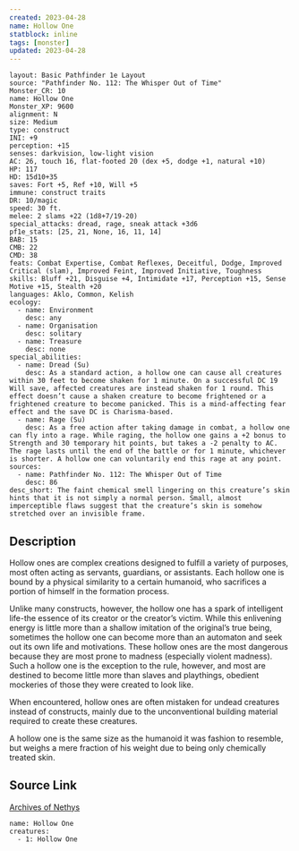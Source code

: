 ```yaml
---
created: 2023-04-28
name: Hollow One
statblock: inline
tags: [monster]
updated: 2023-04-28
---
```

```statblock
layout: Basic Pathfinder 1e Layout
source: "Pathfinder No. 112: The Whisper Out of Time"
Monster_CR: 10
name: Hollow One
Monster_XP: 9600
alignment: N
size: Medium
type: construct
INI: +9
perception: +15
senses: darkvision, low-light vision
AC: 26, touch 16, flat-footed 20 (dex +5, dodge +1, natural +10)
HP: 117
HD: 15d10+35
saves: Fort +5, Ref +10, Will +5
immune: construct traits
DR: 10/magic
speed: 30 ft.
melee: 2 slams +22 (1d8+7/19-20)
special_attacks: dread, rage, sneak attack +3d6
pf1e_stats: [25, 21, None, 16, 11, 14]
BAB: 15
CMB: 22
CMD: 38
feats: Combat Expertise, Combat Reflexes, Deceitful, Dodge, Improved Critical (slam), Improved Feint, Improved Initiative, Toughness
skills: Bluff +21, Disguise +4, Intimidate +17, Perception +15, Sense Motive +15, Stealth +20
languages: Aklo, Common, Kelish
ecology:
  - name: Environment
    desc: any
  - name: Organisation
    desc: solitary
  - name: Treasure
    desc: none
special_abilities:
  - name: Dread (Su)
    desc: As a standard action, a hollow one can cause all creatures within 30 feet to become shaken for 1 minute. On a successful DC 19 Will save, affected creatures are instead shaken for 1 round. This effect doesn’t cause a shaken creature to become frightened or a frightened creature to become panicked. This is a mind-affecting fear effect and the save DC is Charisma-based.
  - name: Rage (Su)
    desc: As a free action after taking damage in combat, a hollow one can fly into a rage. While raging, the hollow one gains a +2 bonus to Strength and 30 temporary hit points, but takes a -2 penalty to AC. The rage lasts until the end of the battle or for 1 minute, whichever is shorter. A hollow one can voluntarily end this rage at any point.
sources:
  - name: Pathfinder No. 112: The Whisper Out of Time
    desc: 86
desc_short: The faint chemical smell lingering on this creature’s skin hints that it is not simply a normal person. Small, almost imperceptible flaws suggest that the creature’s skin is somehow stretched over an invisible frame.
```
## Description
Hollow ones are complex creations designed to fulfill a variety of purposes, most often acting as servants, guardians, or assistants. Each hollow one is bound by a physical similarity to a certain humanoid, who sacrifices a portion of himself in the formation process.

Unlike many constructs, however, the hollow one has a spark of intelligent life-the essence of its creator or the creator’s victim. While this enlivening energy is little more than a shallow imitation of the original’s true being, sometimes the hollow one can become more than an automaton and seek out its own life and motivations. These hollow ones are the most dangerous because they are most prone to madness (especially violent madness). Such a hollow one is the exception to the rule, however, and most are destined to become little more than slaves and playthings, obedient mockeries of those they were created to look like.

When encountered, hollow ones are often mistaken for undead creatures instead of constructs, mainly due to the unconventional building material required to create these creatures.

A hollow one is the same size as the humanoid it was fashion to resemble, but weighs a mere fraction of his weight due to being only chemically treated skin.
## Source Link
[Archives of Nethys](https://aonprd.com/MonsterDisplay.aspx?ItemName=Hollow%20One)
```encounter-table
name: Hollow One
creatures:
  - 1: Hollow One
```
